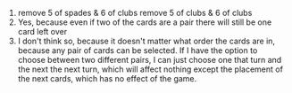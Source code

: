 1. remove 5 of spades & 6 of clubs
remove 5 of clubs & 6 of clubs
2. Yes, because even if two of the cards are a pair there will still be one card left over
3. I don't think so, because it doesn't matter what order the cards are in, because any pair of cards can be selected. If I have the option to choose between two different pairs, I can just choose one that turn and the next the next turn, which will affect nothing except the placement of the next cards, which has no effect of the game.
